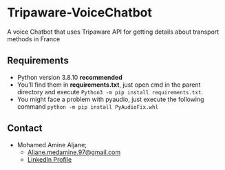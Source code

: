 # Tripaware-VoiceChatbot
A voice Chatbot that uses Tripaware API for getting details about transport methods in France

 ## Requirements
  - Python version 3.8.10 **recommended**
  - You'll find them in **requirements.txt**, just open cmd in the parent directory and execute ```Python3 -m pip install requirements.txt```.
  - You might face a problem with pyaudio, just execute the following command ```python -m pip install PyAudioFix.whl```

## Contact
   - Mohamed Amine Aljane;
     - Aljane.medamine.97@gmail.com
     - [LinkedIn Profile](https://www.linkedin.com/in/almedamine/)
